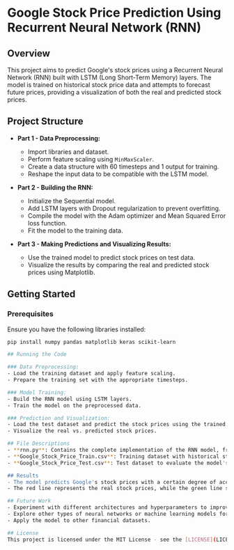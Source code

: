 # Google Stock Price Prediction Using Recurrent Neural Network (RNN)

## Overview

This project aims to predict Google's stock prices using a Recurrent Neural Network (RNN) built with LSTM (Long Short-Term Memory) layers. The model is trained on historical stock price data and attempts to forecast future prices, providing a visualization of both the real and predicted stock prices.

## Project Structure

- **Part 1 - Data Preprocessing:**
  - Import libraries and dataset.
  - Perform feature scaling using `MinMaxScaler`.
  - Create a data structure with 60 timesteps and 1 output for training.
  - Reshape the input data to be compatible with the LSTM model.

- **Part 2 - Building the RNN:**
  - Initialize the Sequential model.
  - Add LSTM layers with Dropout regularization to prevent overfitting.
  - Compile the model with the Adam optimizer and Mean Squared Error loss function.
  - Fit the model to the training data.

- **Part 3 - Making Predictions and Visualizing Results:**
  - Use the trained model to predict stock prices on test data.
  - Visualize the results by comparing the real and predicted stock prices using Matplotlib.

## Getting Started

### Prerequisites

Ensure you have the following libraries installed:

```bash
pip install numpy pandas matplotlib keras scikit-learn

## Running the Code

### Data Preprocessing:
- Load the training dataset and apply feature scaling.
- Prepare the training set with the appropriate timesteps.

### Model Training:
- Build the RNN model using LSTM layers.
- Train the model on the preprocessed data.

### Prediction and Visualization:
- Load the test dataset and predict the stock prices using the trained model.
- Visualize the real vs. predicted stock prices.

## File Descriptions
- **rnn.py**: Contains the complete implementation of the RNN model, from data preprocessing to predictions.
- **Google_Stock_Price_Train.csv**: Training dataset with historical stock prices.
- **Google_Stock_Price_Test.csv**: Test dataset to evaluate the model's predictions.

## Results
- The model predicts Google's stock prices with a certain degree of accuracy, visualized in the form of a line plot comparing real and predicted values.
- The red line represents the real stock prices, while the green line shows the predicted prices.

## Future Work
- Experiment with different architectures and hyperparameters to improve prediction accuracy.
- Explore other types of neural networks or machine learning models for stock price prediction.
- Apply the model to other financial datasets.

## License
This project is licensed under the MIT License - see the [LICENSE](LICENSE) file for details.
